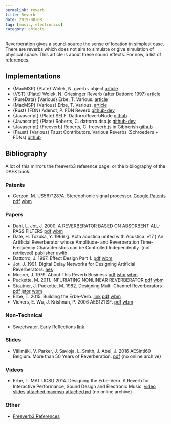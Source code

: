 ```yaml
---
permalink: reverb
title: Reverb 
date: 2019-08-08
tag: [music, electronics]
category: objects
---
```


Reverberation gives a sound-source the sense of location in simplest case. There are reverbs which does not aim to simulate or give simulation of physical space. This article is about these sound effects. For now, a list of references.


## Implementations

* {MaxMSP} {Plate} Wolek, N. gverb~ object [article](https://www.nathanwolek.com/2006/11/gverb-object-v0/)
* {VST} {Plate} Wolek, N. Griesinger Reverb (after Dattorro 1997) [article](https://www.nathanwolek.com/2003/01/griesinger-reverb-v2-2/)
* {PureData} {Various} Erbe, T. Various. [article](http://tre.ucsd.edu/wordpress/?p=625)
* {MaxMSP} {Various} Erbe, T. Various. [article](http://tre.ucsd.edu/wordpress/?p=696)
* {Rust} {FDN} Adenot, P. FDN Reverb [github-dev](https://github.com/padenot/fdn-reverb)
* {Javascript} {Plate} SELF. DattorroReverbNode [github](https://github.com/khoin/DattorroReverbNode)
* {Javascript} {Plate} Roberts, C. dattorro.dsp.js [github-dev](https://github.com/gibber-cc/gibberish/blob/v3_worklet/js/fx/dattorro.dsp.js)
* {Javascript} {Freeverb} Roberts, C. freeverb.js in Gibberish [github](https://github.com/gibber-cc/gibberish/blob/v3_worklet/js/fx/freeverb.js)
* {Faust} {Various} Faust Contributors. Various Reverbs (Schroeders + FDNs) [github](https://github.com/grame-cncm/faustlibraries/blob/master/reverbs.lib)


## Bibliography

A lot of this mirrors the freeverb3 reference page; or the bibliography of the DAFX book.

### Patents

* Gerzon, M. US5671287A. Stereophonic signal processor. [Google Patents](https://patents.google.com/patent/US5671287A/en) [pdf](https://patentimages.storage.googleapis.com/cf/36/e7/9c19a4c64d5c36/US5671287.pdf) [wbm](https://web.archive.org/web/20190809062155/https://patentimages.storage.googleapis.com/cf/36/e7/9c19a4c64d5c36/US5671287.pdf)

### Papers

* Dahl, L. Jot, J. 2000. A REVERBERATOR BASED ON ABSORBENT ALL-PASS FILTERS [pdf](https://ccrma.stanford.edu/~lukedahl/pdfs/Dahl,Jot-AbsorbentAllPassReverbs-Dafx2000.pdf) [wbm](https://web.archive.org/web/20190809064531/https://ccrma.stanford.edu/~lukedahl/pdfs/Dahl,Jot-AbsorbentAllPassReverbs-Dafx2000.pdf)
* Date, H. Tozuka, Y. 1966 {j. Acta acustica united with Acustica. v17.} An Artificial Reverberator whose Amplitude- and Reverberation Time-Frequency Characteristics can be Controlled Independently.  {not retrieved} [publisher](https://www.ingentaconnect.com/contentone/dav/aaua/1966/00000017/00000001/art00008) [uwlib](https://alliance-primo.hosted.exlibrisgroup.com/permalink/f/kjtuig/CP71127859820001451)
* Dattorro, J. 1997. Effect Design Part 1. [pdf](https://ccrma.stanford.edu/~dattorro/EffectDesignPart1.pdf) [wbm](https://web.archive.org/web/20190809060533/https://ccrma.stanford.edu/~dattorro/EffectDesignPart1.pdf)
* Jot, J. 1991. Digital Delay Networks for Designing Artificial Reverberators. [aes](http://www.aes.org/e-lib/online/browse.cfm?elib=5663) 
* Moorer, J. 1979. About This Reverb Business [pdf](http://freeverb3vst.osdn.jp/doc/Moorer-Reverb-CMJ-1979.pdf) [jstor](https://www.jstor.org/stable/3680280) [wbm](https://web.archive.org/web/20190809060840/http://freeverb3vst.osdn.jp/doc/Moorer-Reverb-CMJ-1979.pdf)
* Puckette, M. 2011. INFURIATING NONLINEAR REVERBERATOR [pdf](http://msp.ucsd.edu/Publications/icmc11-reprint.pdf) [wbm](https://web.archive.org/web/20190413094501/http://msp.ucsd.edu/Publications/icmc11-reprint.pdf)
* Stautner, J. Puckette, M. 1982. Designing Multi-Channel Reverberators [pdf](https://www.ee.columbia.edu/~dpwe/e4896/papers/StautP82-reverb.pdf) [jstor](https://www.jstor.org/stable/3680358) [wbm](https://web.archive.org/web/20190809070657/https://www.ee.columbia.edu/~dpwe/e4896/papers/StautP82-reverb.pdf)
* Erbe, T. 2015. Building the Erbe-Verb. [link](http://hdl.handle.net/2027/spo.bbp2372.2015.054) [pdf](https://quod.lib.umich.edu/cgi/p/pod/dod-idx/building-the-erbe-verb-extending-the-feedback-delay-network.pdf?c=icmc;idno=bbp2372.2015.054;format=pdf) [wbm](https://web.archive.org/web/20190809072737/https://llllllll.co/uploads/default/original/3X/5/c/5c3ca90a0145ddb286e07ca35d3837378f53fdf4.pdf)
* Vickers, E. Wu, J. Krishnan, P. 2006 AES121 SF. [pdf](https://ccrma.stanford.edu/~larrywu/files/AES_121.pdf) [wbm](https://web.archive.org/web/20190809061738/https://ccrma.stanford.edu/~larrywu/files/AES_121.pdf)

### Non-Technical

* Sweetwater. Early Reflections [link](https://www.sweetwater.com/insync/early-reflections/)

### Slides

* Välimäki, V. Parker, J. Savioja, L. Smith, J. Abel, J. 2016 AESintl60 Belgium. More than 50 Years of Reverberation. [pdf](http://www.dreams-itn.eu/uploads/files/Valimaki-AES60-keynote.pdf) {no online archive}

### Videos

* Erbe, T. MAT UCSD 2014. Designing the Erbe-Verb. A Reverb for Interactive Performance, Sound Design and Electronic Music. [video](http://w2.mat.ucsb.edu/videoArchive/) [slides](http://tre.ucsd.edu/wordpress/wp-content/uploads/2018/10/reverbtopo.pdf) [attached maxmsp](https://drive.google.com/file/d/0Bx0dmnQfzlhlclYzUTlzNGNYVlE/view) [attached pd](http://tre.ucsd.edu/wordpress/wp-content/uploads/2016/05/pdreverb.zip) {no online archive} 

### Other 

* [Freeverb3 References](http://freeverb3vst.osdn.jp/ref.shtml)